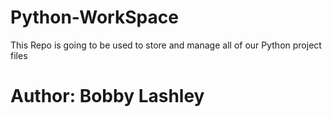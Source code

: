 # Python-WorkSpace
This Repo is going to be used to store and manage all of our Python project files
<h1> Author: Bobby Lashley </h1>
